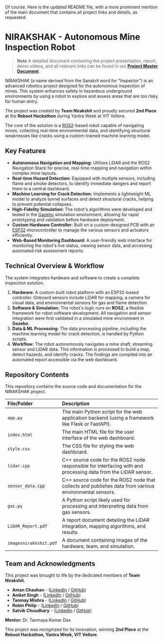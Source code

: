 Of course. Here is the updated README file, with a more prominent mention of the main document that contains all project links and details, as requested.

# NIRAKSHAK - Autonomous Mine Inspection Robot

> **Note**
> A detailed document containing the project presentation, report, demo videos, and all relevant links can be found in our **[Project Master Document](https://docs.google.com/document/d/1n0QmUSpbObk9KtoDskcqRPlj3po6hfcb3OiFr3yxkCo/edit?tab=t.0)**.

NIRAKSHAK (a name derived from the Sanskrit word for "Inspector") is an advanced robotics project designed for the autonomous inspection of mines. This system enhances safety in hazardous underground environments by using a robot to explore and assess areas that are too risky for human entry.

The project was created by **Team Nirakshit** and proudly secured **2nd Place** at the **Reboot Hackathon** during Yantra Week at VIT Vellore.

The core of the solution is a [ROS2](https://docs.ros.org/)-based robot capable of navigating mines, collecting real-time environmental data, and identifying structural weaknesses like cracks using a custom-trained machine learning model.

## Key Features

*   **Autonomous Navigation and Mapping:** Utilizes LiDAR and the ROS2 Navigation Stack for precise, real-time mapping and navigation within complex mine layouts.
*   **Real-time Hazard Detection:** Equipped with multiple sensors, including flame and smoke detectors, to identify immediate dangers and report them to a central dashboard.
*   **Machine Learning for Crack Detection:** Implements a lightweight ML model to analyze tunnel surfaces and detect structural cracks, helping to prevent potential collapses.
*   **High-Fidelity Simulation:** The robot's algorithms were developed and tested in the [Gazebo](https://gazebosim.org/) simulation environment, allowing for rapid prototyping and validation before hardware deployment.
*   **Custom Hardware Controller:** Built on a custom-designed PCB with an [ESP32](https://www.espressif.com/en/products/socs/esp32) microcontroller to manage the various sensors and actuators efficiently.
*   **Web-Based Monitoring Dashboard:** A user-friendly web interface for monitoring the robot's live status, viewing sensor data, and accessing automated risk assessment reports.

## Technical Overview & Workflow

The system integrates hardware and software to create a complete inspection solution.

1.  **Hardware:** A custom-built robot platform with an ESP32-based controller. Onboard sensors include LiDAR for mapping, a camera for visual data, and environmental sensors for gas and flame detection.
2.  **Software & Simulation:** The robot's logic runs on **ROS2**, a flexible framework for robot software development. All navigation and sensor integration were first validated in a simulated mine environment in **Gazebo**.
3.  **Data & ML Processing:** The data processing pipeline, including the machine learning model for crack detection, is handled by Python scripts.
4.  **Workflow:** The robot autonomously navigates a mine shaft, streaming sensor and LiDAR data. This information is processed to build a map, detect hazards, and identify cracks. The findings are compiled into an automated report accessible via the web dashboard.

## Repository Contents

This repository contains the source code and documentation for the NIRAKSHAK project.

| File/Folder         | Description                                                                                             |
| :------------------ | :------------------------------------------------------------------------------------------------------ |
| `app.py`            | The main Python script for the web application backend (using a framework like Flask or FastAPI).       |
| `index.html`        | The main HTML file for the user interface of the web dashboard.                                         |
| `style.css`         | The CSS file for styling the web dashboard.                                                             |
| `lidar.cpp`         | C++ source code for the ROS2 node responsible for interfacing with and processing data from the LiDAR sensor. |
| `sensor_data.cpp`   | C++ source code for the ROS2 node that collects and publishes data from various environmental sensors.    |
| `gas.py`            | A Python script likely used for processing and interpreting data from gas sensors.                      |
| `LiDAR_Report.pdf`  | A report document detailing the LiDAR integration, mapping algorithms, and results.                     |
| `imagesnirakhshit.pdf` | A document containing images of the hardware, team, and simulation.                                  |

## Team and Acknowledgments

This project was brought to life by the dedicated members of **Team Nirakshit**.

*   **Aman Chauhan** - ([LinkedIn](https://www.linkedin.com/in/amanchauhan786/) / [GitHub](https://github.com/amanchauhan786))
*   **Aniket Singh** - ([LinkedIn](https://www.linkedin.com/in/aniket-singh-676359212/) / [GitHub](https://github.com/Aniket-uneth))
*   **Tanmay Mishra** - ([LinkedIn](https://www.linkedin.com/in/tanmay-mishra-91a13a213) / [GitHub](https://github.com/tanmay-mishra-25))
*   **Robin Philip** - ([LinkedIn](https://www.linkedin.com/in/robinphilip99) / [GitHub](https://github.com/robinphilip99))
*   **Satvik Choudhary** - ([LinkedIn](https://www.linkedin.com/in/satvik-choudhary-a45a30221/) / [GitHub](https://github.com/Satvik-ch))

**Mentor:** Dr. Tanmaya Kumar Das

This project was recognized for its innovation, winning **2nd Place** at the **Reboot Hackathon, Yantra Week, VIT Vellore**.

